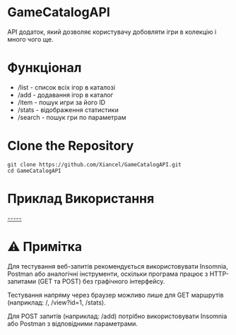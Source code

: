 # GameCatalogAPI
API додаток, який дозволяє користувачу добовляти ігри в колекцію і много чого ще.

# Функціонал
- /list - список всіх ігор в каталозі
- /add - додавання ігор в каталог
- /item - пошук игри за його ID
- /stats - відображення статистики
- /search - пошук гри по параметрам

# Clone the Repository
```git
git clone https://github.com/Xiancel/GameCatalogAPI.git
cd GameCatalogAPI
```
# Приклад Використання
 [-----]()
# ⚠️ Примітка
Для тестування веб-запитів рекомендується використовувати Insomnia, Postman або аналогічні інструменти, оскільки програма працює з HTTP-запитами (GET та POST) без графічного інтерфейсу.

Тестування напряму через браузер можливо лише для GET маршрутів (наприклад: /, /view?id=1, /stats).

Для POST запитів (наприклад: /add) потрібно використовувати Insomnia або Postman з відповідними параметрами.
